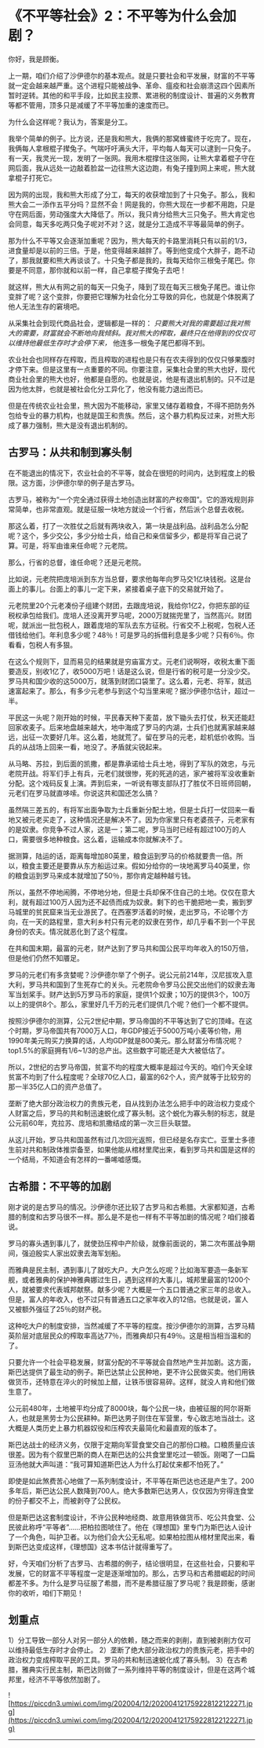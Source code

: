 # 《不平等社会》2：不平等为什么会加剧？

你好，我是顾衡。

上一期，咱们介绍了沙伊德尔的基本观点。就是只要社会和平发展，财富的不平等就一定会越来越严重。这个进程只能被战争、革命、瘟疫和社会崩溃这四个因素所暂时逆转。其他的和平手段，比如民主投票、累进税的制度设计、普遍的义务教育等都不管用，顶多只是减缓了不平等加重的速度而已。

为什么会这样呢？我认为，答案是分工。

我举个简单的例子。比方说，还是我和熊大，我俩的那窝蜂蜜终于吃完了。现在，我俩每人拿根棍子撵兔子。气喘吁吁满头大汗，平均每人每天可以逮到一只兔子。有一天，我灵光一现，发明了一张网。我用木棍撑住这张网，让熊大拿着棍子守在网后面，我从远处一边敲着脸盆一边往熊大这边跑，有兔子撞到网上来呢，熊大就拿棍子打死它。

因为网的出现，我和熊大形成了分工，每天的收获增加到了十只兔子。那么，我和熊大会二一添作五平分吗？显然不会！网是我的，你熊大现在一步都不用跑，只是守在网后面，劳动强度大大降低了。所以，我只肯分给熊大三只兔子。熊大肯定也会同意，每天多吃两只兔子呢对不对？这，就是分工造成不平等最简单的例子。

那为什么不平等又会逐渐加重呢？因为，熊大每天的卡路里消耗只有以前的1/3，进食量却是以前的三倍。于是，他变得越来越胖了。等到他变成个大胖子，跑不动了，那我就要和熊大再谈谈了。十只兔子都是我的，我每天给你三根兔子尾巴。你要是不同意，那你就和以前一样，自己拿棍子撵兔子去吧！

就这样，熊大从有网之前的每天一只兔子，降到了现在每天三根兔子尾巴。谁让你变胖了呢？这个变胖，你要把它理解为社会化分工导致的异化，也就是个体脱离了他人无法生存的窘境吧。

从采集社会到现代商品社会，逻辑都是一样的： *只要熊大对我的需要超过我对熊大的需要，财富就会不断地向我倾斜。我对熊大的榨取，最终只在他得到的仅仅可以维持他最低生存时才会停下来，* 他连多一根兔子尾巴都得不到。

农业社会也同样存在榨取，而且榨取的进程也是只有在农夫得到的仅仅只够果腹时才停下来。但是这里有一点重要的不同。你要注意，采集社会里的熊大也好，现代商业社会里的熊大也好，他都是自愿的。也就是说，他是有退出机制的。只不过是因为他太胖，也就是被社会化分工异化了，他没有能力退出而已。

但是在传统农业社会里，熊大因为不能移动，家里又储存着粮食，不得不把防务外包给专业的暴力机构，也就是国王和贵族。然后，这个暴力机构反过来，对熊大形成了暴力强制，熊大是没有退出机制的。

## 古罗马：从共和制到寡头制

在不能退出的情况下，农业社会的不平等，就会在很短的时间内，达到程度上的极限。这方面，沙伊德尔举的例子是古罗马。

古罗马，被称为“一个完全通过获得土地创造出财富的产权帝国”。它的游戏规则非常简单，也非常直观。就是征服一块地方就设一个行省，然后派个总督去收税。

那这么着，打了一次胜仗之后就有两块收入，第一块是战利品。战利品怎么分配呢？这个，多少交公，多少分给士兵，给自己和亲信留多少，都是将军自己说了算。可是，将军由谁来任命呢？元老院。

那么，行省的总督，谁任命呢？还是元老院。

比如说，元老院把庞培派到东方当总督，要求他每年向罗马交1亿块钱税。这是台面上的事儿。台面上的事儿一定下来，紧接着桌子底下的交易就开始了。

元老院里20个元老凑份子组建个财团，去跟庞培说，我给你1亿2，你把东部的征税权承包给我们。庞培人还没离开罗马呢，2000万就揣兜里了，当然高兴。财团呢，就派出一批包税人，跟着庞培的军队去东方征税。行省交不上税呢，包税人还借钱给他们。年利息多少呢？48％！可是罗马的拆借利息是多少呢？只有6％。你看看，包税人有多狠。

在这么个规则下，显而易见的结果就是穷庙富方丈。元老们说啊呀，收税太重下面要造反，别收1亿了，收5000万吧！话是这么说，但是行省的税可是一分没少交。罗马共和国少收的这5000万，就落到财团口袋里了。这么着，元老、将军，就迅速富起来了。那么，有多少元老参与到这个勾当里来呢？据沙伊德尔估计，超过一半。

平民这一头呢？刚开始的时候，平民春天种下麦苗，放下锄头去打仗，秋天还能赶回家收麦子。后来地盘越来越大，地中海成了罗马的内湖，士兵们也就离家越来越远，出征一次要好几年。这么着，地就荒了。留在罗马的元老，趁机低价收购。当兵的从战场上回来一看，地没了。矛盾就尖锐起来。

从马略、苏拉，到后面的凯撒，都是靠承诺给士兵土地，得到了军队的效忠，与元老院开战。将军们手上有兵，元老们就很惨，死的死逃的逃，家产被将军没收重新分配。这个戏码反复上演。弄到后来，一听说有哪支部队打了胜仗不日班师回朝，元老们在罗马就直哆嗦。你说这共和国还怎么搞？

虽然隔三差五的，有将军出面争取为士兵重新分配土地，但是士兵打一仗回来一看地又被元老买走了，这种情况还是解决不了。因为你家里只有老婆孩子，元老家有的是奴隶。你竞争不过人家，这是一；第二呢，罗马当时已经有超过100万的人口，需要很多地种粮食。这么着，运输成本你就解决不了。

据测算，陆运的话，距离每增加80英里，粮食运到罗马的价格就要贵一倍。所以，粮食主要还是要靠从东方船运过来。假如分给你的一块地离罗马40英里，你的粮食运到罗马来成本就增加了50％，那你肯定越种越亏钱。

所以，虽然不停地闹腾，不停地分地，但是士兵却保不住自己的土地。仅仅在意大利，就有超过100万人因为还不起债而成为奴隶。剩下的也干脆把地一卖，搬到罗马城里的贫民窟来当无业游民了。在西塞罗活着的时候，走出罗马，不论哪个方向，在一天的路程里，意大利乡村只有元老的奴隶在劳作，却几乎看不到一个平民身份的农夫。情况就恶化到了这个程度。

在共和国末期，最富的元老，财产达到了罗马共和国公民平均年收入的150万倍，但是他们仍然不知餍足。

罗马的元老们有多贪婪呢？沙伊德尔举了个例子。说公元前214年，汉尼拔攻入意大利，罗马共和国到了生死存亡的关头。元老院命令罗马公民交出他们的奴隶去海军当划桨手。财产达到5万罗马币的家庭，提供1个奴隶；10万的提供3个，100万以上的提供8个。那么，家里好几千万的元老们提供几个呢？他们一个都不提供。

按照沙伊德尔的测算，公元2世纪中期，罗马帝国的不平等达到了它的顶峰。在这个时期，罗马帝国共有7000万人口，年GDP接近于5000万吨小麦等价物，用1990年美元购买力换算的话，人均GDP就是800美元。那么财富分布情况呢？top1.5%的家庭拥有1/6~1/3的总产出。这些数字可能还是大大被低估了。

所以，2世纪的古罗马帝国，贫富不均的程度大概率是超过今天的。咱们今天全球贫富不均到了什么程度呢？全球70亿人口，最富的62个人，资产就等于比较穷的那一半35亿人口的资产总值了。

垄断了绝大部分政治权力的贵族元老，自从找到办法怎么把手中的政治权力变成个人财富之后，罗马的共和制迅速蜕化成了寡头制。这个蜕化为寡头制的标志，就是公元前60年，克拉苏、庞培和凯撒结成的第一次三巨头联盟。

从这儿开始，罗马共和国虽然有过几次回光返照，但已经是名存实亡。亚里士多德生前对共和制政体推崇备至，如果他能从棺材里爬出来，看到罗马共和国是这样的一个结局，不知道会有怎样的一番唏嘘感慨。

## 古希腊：不平等的加剧

刚才说的是古罗马的情况。沙伊德尔还比较了古罗马和古希腊。大家都知道，古希腊的制度和古罗马很不一样。那么是不是也一样有不平等加剧的情况呢？咱们接着说。

罗马的寡头遇到事儿了，就使劲压榨中产阶级，就像前面说的，第二次布匿战争期间，强迫殷实人家出奴隶去海军划船。

而雅典是民主制，遇到事儿了就吃大户。大户怎么吃呢？比如海军要造一条新军舰，或者雅典的保护神雅典娜过生日，遇到这样的大事儿，城邦里最富的1200个人，就被要求代表城邦献祭。献多少呢？大概是一个五口普通之家三年的总收入。但是，富人的年收入，也不过只有普通五口之家年收入的12倍。也就是说，富人又被额外强征了25％的财产税。

这种吃大户的制度安排，当然减缓了不平等的程度。按沙伊德尔的测算，古罗马精英阶层对底层民众的榨取率高达77％，而雅典却只有49％。这是相当相当温和的了。

只要允许一个社会平稳发展，财富分配的不平等就会自然地产生并加剧。这方面，斯巴达提供了最生动的例子。斯巴达禁止公民种地，更不许公民做买卖。他们用铁做货币，还特意在淬火的时候加上醋，让铁币很容易碎。这样，就没人肯和他们做生意了。

公元前480年，土地被平均分成了8000块，每个公民一块，由被征服的阿尔哥斯人，也就是黑劳士为公民耕种。斯巴达男子则住在军营里，专心致志地当战士。这大概是人类历史上暴力机器奴役和压榨农夫最简化和最直观的版本了。

斯巴达战士的经济义务，仅限于定期向军营食堂交自己的那份口粮。口粮质量应该很差。因为有个叙里巴斯的商人在斯巴达的公共食堂里吃过一顿饭。刚喝了一口扁豆汤他就大声叫道：“我可算知道斯巴达人为什么打起仗来都不怕死了。”

即使是如此煞费苦心地做了一系列制度设计，不平等在斯巴达也还是产生了。200多年后，斯巴达公民人数降到700人。绝大多数斯巴达男人，仅仅因为穷得连食堂的份子都交不上，而被剥夺了公民权。

但是斯巴达这套制度设计，不许公民种地经商、故意用铁做货币、吃公共食堂、公民彼此称呼“平等者”……把柏拉图唬住了。他在《理想国》里专门为斯巴达人设计了一个角色，叫护卫者。以为他们会大公无私呢。如果柏拉图从棺材里爬出来，看到斯巴达变成这样，《理想国》这本书估计就得重写了。

好，今天咱们分析了古罗马、古希腊的例子，结论很明显，在这些社会，只要和平发展，它的财富不平等程度一定是逐渐增加的。那么，古罗马和古希腊崛起的时间都差不多。为什么是罗马征服了希腊，而不是希腊征服了罗马呢？我是顾衡，感谢你的收听，咱们下期见！

## 划重点

1）分工导致一部分人对另一部分人的依赖，随之而来的剥削，直到被剥削方仅可以维持最低生存时才会停止。
2）垄断了绝大部分政治权力的贵族元老，把手中的政治权力变成榨取平民的工具。罗马的共和制迅速蜕化成了寡头制。
3）在古希腊，雅典实行民主制，斯巴达则做了一系列维持平等的制度设计，但是在这两个城邦里，经济不平等依然加剧了。


![https://piccdn3.umiwi.com/img/202004/12/202004121759228122122271.jpg](https://piccdn3.umiwi.com/img/202004/12/202004121759228122122271.jpg)

---
